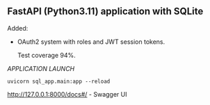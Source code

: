 ## FastAPI (Python3.11) application with SQLite
  
  Added:
* OAuth2 system with roles and JWT session tokens.


  Test coverage 94%.


*APPLICATION LAUNCH*

   `uvicorn sql_app.main:app --reload`
   
   http://127.0.0.1:8000/docs#/ - Swagger UI
